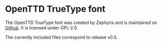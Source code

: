 # OpenTTD TrueType font

The OpenTTD TrueType font was created by Zephyris and is maintained on [Github](https://github.com/zephyris/openttd-ttf).
It is licensed under GPL-2.0.

The currently included files correspond to release v0.5.
